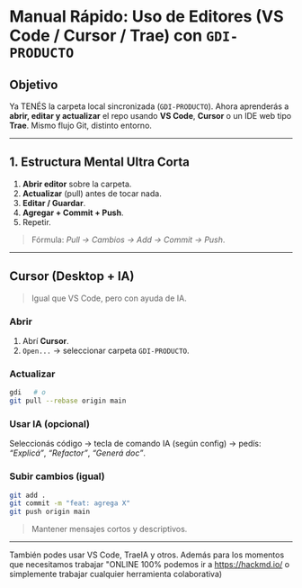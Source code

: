 # Manual Rápido: Uso de Editores (VS Code / Cursor / Trae) con `GDI-PRODUCTO`

## Objetivo

Ya TENÉS la carpeta local sincronizada (`GDI-PRODUCTO`). Ahora aprenderás a **abrir, editar y actualizar** el repo usando **VS Code**, **Cursor** o un IDE web tipo **Trae**. Mismo flujo Git, distinto entorno.

---

## 1. Estructura Mental Ultra Corta

1. **Abrir editor** sobre la carpeta.
2. **Actualizar** (pull) antes de tocar nada.
3. **Editar / Guardar**.
4. **Agregar + Commit + Push**.
5. Repetir.

> Fórmula: *Pull → Cambios → Add → Commit → Push*.

---

## Cursor (Desktop + IA)

> Igual que VS Code, pero con ayuda de IA.

### Abrir

1. Abrí **Cursor**.
2. `Open...` → seleccionar carpeta `GDI-PRODUCTO`.

### Actualizar

```bash
gdi   # o
git pull --rebase origin main
```

### Usar IA (opcional)

Seleccionás código → tecla de comando IA (según config) → pedís: *“Explicá”*, *“Refactor”*, *“Generá doc”*.

### Subir cambios (igual)

```bash
git add .
git commit -m "feat: agrega X"
git push origin main
```

> Mantener mensajes cortos y descriptivos.

---

También podes usar VS Code, TraeIA y otros.
Además para los momentos que necesitamos trabajar "ONLINE 100% podemos ir a https://hackmd.io/ o simplemente trabajar cualquier herramienta colaborativa)
